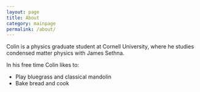 ```yaml
---
layout: page
title: About
category: mainpage
permalink: /about/
---
```


Colin is a physics graduate student at Cornell University, where he studies condensed matter physics with James Sethna.

In his free time Colin likes to:

  *  Play bluegrass and classical mandolin
  *  Bake bread and cook

